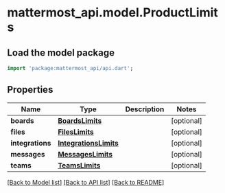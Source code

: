 # mattermost_api.model.ProductLimits

## Load the model package
```dart
import 'package:mattermost_api/api.dart';
```

## Properties
Name | Type | Description | Notes
------------ | ------------- | ------------- | -------------
**boards** | [**BoardsLimits**](BoardsLimits.md) |  | [optional] 
**files** | [**FilesLimits**](FilesLimits.md) |  | [optional] 
**integrations** | [**IntegrationsLimits**](IntegrationsLimits.md) |  | [optional] 
**messages** | [**MessagesLimits**](MessagesLimits.md) |  | [optional] 
**teams** | [**TeamsLimits**](TeamsLimits.md) |  | [optional] 

[[Back to Model list]](../README.md#documentation-for-models) [[Back to API list]](../README.md#documentation-for-api-endpoints) [[Back to README]](../README.md)


